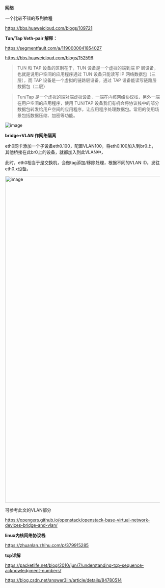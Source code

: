 **网络**

一个比较不错的系列教程

https://bbs.huaweicloud.com/blogs/109721

**Tun/Tap Veth-pair 解释：**

https://segmentfault.com/a/1190000041854027

https://bbs.huaweicloud.com/blogs/152596

> TUN 和 TAP 设备的区别在于，TUN 设备是一个虚拟的端到端 IP 层设备，也就是说用户空间的应用程序通过 TUN 设备只能读写 IP 网络数据包（三层），而 TAP 设备是一个虚拟的链路层设备，通过 TAP 设备能读写链路层数据包（二层）

> Tun/Tap 是一个虚拟的端对端虚拟设备，一端在内核网络协议栈，另外一端在用户空间的应用程序，使用 TUN/TAP 设备我们有机会将协议栈中的部分数据包转发给用户空间的应用程序，让应用程序处理数据包。常用的使用场景包括数据压缩、加密等功能。

![image](https://user-images.githubusercontent.com/310284/182316321-bcf0cc01-d98f-47a0-ab0e-7ca014ffc5ce.png)


**bridge+VLAN 作网络隔离**

eth0网卡添加一个子设备eth0.100，配置VLAN100，将eth0.100加入到br0上，其他桥接在此br0上的设备，就都加入到此VLAN中，

此时，eth0相当于是交换机，会做tag添加/移除处理，根据不同的VLAN ID，发往eth0.x设备。

<img width="1058" alt="image" src="https://user-images.githubusercontent.com/310284/184836591-ea907d4c-289e-40b0-9e2b-f1227e7520e7.png">



可参考此文的VLAN部分

https://opengers.github.io/openstack/openstack-base-virtual-network-devices-bridge-and-vlan/


**linux内核网络协议栈**

https://zhuanlan.zhihu.com/p/379915285

**tcp详解**

https://packetlife.net/blog/2010/jun/7/understanding-tcp-sequence-acknowledgment-numbers/

https://blog.csdn.net/answer3lin/article/details/84780514
